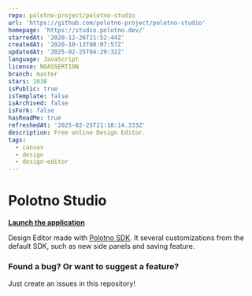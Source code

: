 ```yaml
---
repo: polotno-project/polotno-studio
url: 'https://github.com/polotno-project/polotno-studio'
homepage: 'https://studio.polotno.dev/'
starredAt: '2020-12-26T21:52:44Z'
createdAt: '2020-10-13T00:07:57Z'
updatedAt: '2025-02-25T04:29:32Z'
language: JavaScript
license: NOASSERTION
branch: master
stars: 1038
isPublic: true
isTemplate: false
isArchived: false
isFork: false
hasReadMe: true
refreshedAt: '2025-02-25T21:18:14.333Z'
description: Free online Design Editor.
tags:
  - canvas
  - design
  - design-editor
---
```


# Polotno Studio

**[Launch the application](https://studio.polotno.com/)**

Design Editor made with [Polotno SDK](https://polotno.com/). It several customizations from the default SDK, such as new side panels and saving feature.

### Found a bug? Or want to suggest a feature?

Just create an issues in this repository!

